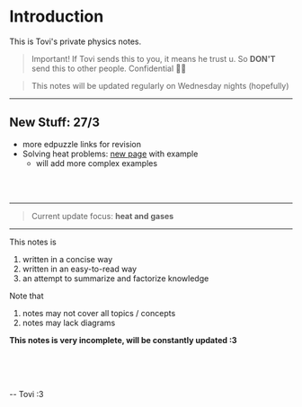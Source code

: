 # Introduction

This is Tovi's private physics notes.

> Important!
> If Tovi sends this to you, it means he trust u. So **DON'T** send this to other people.
> Confidential 🤫🤫

> This notes will be updated regularly on Wednesday nights (hopefully)

---
## New Stuff: 27/3
- more edpuzzle links for revision
- Solving heat problems: [new page](book1/heat_problems.md) with example
	- will add more complex examples
<br>
<br>

---

> Current update focus: **heat and gases**

---

This notes is
1. written in a concise way
2. written in an easy-to-read way
3. an attempt to summarize and factorize knowledge

Note that
1. notes may not cover all topics / concepts
2. notes may lack diagrams

**This notes is very incomplete, will be constantly updated :3**

<br>
<br>
<br>

-- Tovi :3